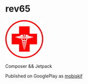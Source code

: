 # rev65
<img src="unnamed1.png" width="120" />
<p>Composer && Jetpack</p>
<p>Published on GooglePlay as <a href="https://play.google.com/store/apps/details?id=ru.healthy">mobiskif</a></p>
